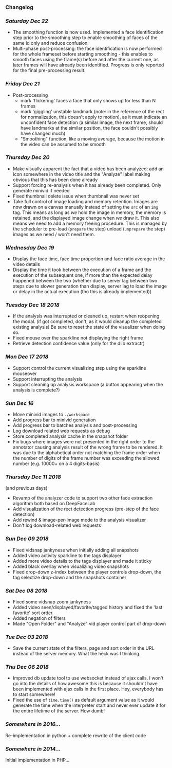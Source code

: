 ### Changelog

### *Saturday Dec 22*

* The smoothing function is now used. Implemented a face identification step prior to the smoothing step to enable smoothing of faces of the same id only and reduce confusion.
* Multi-phase post-processing: the face identification is now performed for the whole frameset before starting smoothing - this enables to smooth faces using the frame(s) before and after the current one, as later frames will have already been identified. Progress is only reported for the final pre-processing result.

### *Friday Dec 21*

* Post-processing
    * mark 'flickering' faces a face that only shows up for less than N frames
    * mark 'giggling' unstable landmark (note: in the reference of the rect for normalization, this doesn't apply to motion), as it must indicate an unconfident face detection (a similar image, the next frame, should have landmarks at the similar position, the face couldn't possibly have changed much)
    * "Smoothing" function, like a moving average, because the motion in the video can be assumed to be smooth

### *Thursday Dec 20*

* Make visually apparent the fact that a video has been analyzed: add an icon somewhere in the video title and the "Analyze" label making obvious that this has been done already
* Support forcing re-analysis when it has already been completed. Only generate minivid if needed
* Fixed thumbnail delete issue when thumbnail was never set
* Take full control of image loading and memory retention. Images are now drawn on a canvas manually instead of setting the `src` of an `img` tag. This means as long as *we* hold the image in memory, the memory is retained, and the displayed image change when *we* draw it. This also means we need to add a memory freeing procedure. This is managed by the scheduler to pre-load (`prepare` the step) unload (`unprepare` the step) images as we need / won't need them.

### *Wednesday Dec 19*

* Display the face time, face time propertion and face ratio average in the video details
* Display the time it took between the execution of a frame and the execution of the subsequent one, if more than the expected delay happened between the two (whether due to server lag between two steps due to slower generation than display, server lag to load the image or delay in the actual execution (tho this is already implemented))


### *Tuesday Dec 18 2018*

* If the analysis was interrupted or cleaned up, restart when reopening the modal.
  (if got completed, don't, as it would cleanup the completed existing analysis)
  Be sure to reset the state of the visualizer when doing so.
* Fixed mouse over the sparkline not displaying the right frame
* Retrieve detection confidence value (only for the dlib extractr)

### *Mon Dec 17 2018*

* Support control the current visualizing step using the sparkline mouseover
* Support interrupting the analysis
* Support cleaning up analysis workspace (a button appearing when the analysis is complete?)

### *Sun Dec 16*

* Move minivid images to `./workspace`
* Add progress bar to minivid generation
* Add progress bar to batches analysis and post-processing
* Log download related web requests as debug
* Store completed analysis cache in the snapshot folder
* Fix bugs where images were not presented in the right order to the annotator causing analysis
  result of the wrong frame to be rendered.
  It was due to the alphabetical order not matching the frame order when the number of digits of the
  frame number was exceeding the allowed number (e.g. 10000+ on a 4 digits-basis)

### *Thursday Dec 11 2018*

(and previous days)

* Revamp of the analyzer code to support two other face extraction algorithm both based on DeepFaceLab
* Add visualization of the rect detection progress (pre-step of the face detection)
* Add rewind & image-per-image mode to the analysis visualizer
* Don't log download-related web requests

### *Sun Dec 09 2018*

* Fixed vidsnap jankyness when initially adding all snapshots
* Added video activity sparkline to the tags displayer
* Added more video details to the tags displayer and made it sticky
* Added black overlay when visualizing video snapshots
* Fixed drop-down z-index between the player controls drop-down, the tag selectize drop-down and the snapshots container

### *Sat Dec 08 2018*

* Fixed some vidsnap zoom jankyness
* Added video seen/displayed/favorite/tagged history and fixed the 'last favorite' sort order
* Added negation of filters
* Made "Open Folder" and "Analyze" vid player control part of drop-down


### *Tue Dec 03 2018*

* Save the current state of the filters, page and sort order in the URL instead of the server memory. What the heck was I thinking.

### *Thu Dec 06 2018*

* Improved db update tool to use websocket instead of ajax calls. I won't go into the details of how awesome this is because it shouldn't have been implemented with ajax calls in the first place. Hey, everybody has to start somewhere!
* Fixed the use of `time.time()` as default argument value as it would generate the time when the interpreter start and never ever update it for the entire lifetime of the server. How dumb!

### *Somewhere in 2016...*

Re-implementation in python + complete rewrite of the client code

### *Somewhere in 2014...*

Initial implementation in PHP...